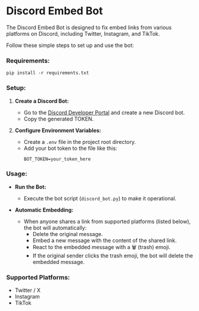 # Discord Embed Bot

The Discord Embed Bot is designed to fix embed links from various platforms on Discord, including Twitter, Instagram, and TikTok.

Follow these simple steps to set up and use the bot:

### Requirements:

```
pip install -r requirements.txt
```


### Setup:

1. **Create a Discord Bot:**
   - Go to the [Discord Developer Portal](https://discord.com/developers/applications) and create a new Discord bot.
   - Copy the generated TOKEN.

2. **Configure Environment Variables:**
   - Create a `.env` file in the project root directory.
   - Add your bot token to the file like this:
     ```
     BOT_TOKEN=your_token_here
     ```

### Usage:

- **Run the Bot:**
  - Execute the bot script (`discord_bot.py`) to make it operational.

- **Automatic Embedding:**
  - When anyone shares a link from supported platforms (listed below), the bot will automatically:
    - Delete the original message.
    - Embed a new message with the content of the shared link.
    - React to the embedded message with a 🗑️ (trash) emoji.
    - If the original sender clicks the trash emoji, the bot will delete the embedded message.

### Supported Platforms:
- Twitter / X
- Instagram
- TikTok